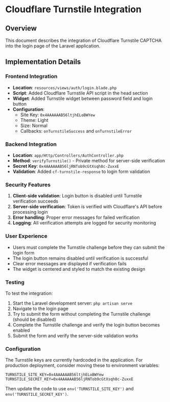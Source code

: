 # Cloudflare Turnstile Integration

## Overview
This document describes the integration of Cloudflare Turnstile CAPTCHA into the login page of the Laravel application.

## Implementation Details

### Frontend Integration
- **Location**: `resources/views/auth/login.blade.php`
- **Script**: Added Cloudflare Turnstile API script in the head section
- **Widget**: Added Turnstile widget between password field and login button
- **Configuration**:
  - Site Key: `0x4AAAAAAB56ltjhELoBWYew`
  - Theme: Light
  - Size: Normal
  - Callbacks: `onTurnstileSuccess` and `onTurnstileError`

### Backend Integration
- **Location**: `app/Http/Controllers/AuthController.php`
- **Method**: `verifyTurnstile()` - Private method for server-side verification
- **Secret Key**: `0x4AAAAAAB56ljRNTob9cGtXsqh8c-ZuxxE`
- **Validation**: Added `cf-turnstile-response` to login form validation

### Security Features
1. **Client-side validation**: Login button is disabled until Turnstile verification succeeds
2. **Server-side verification**: Token is verified with Cloudflare's API before processing login
3. **Error handling**: Proper error messages for failed verification
4. **Logging**: All verification attempts are logged for security monitoring

### User Experience
- Users must complete the Turnstile challenge before they can submit the login form
- The login button remains disabled until verification is successful
- Clear error messages are displayed if verification fails
- The widget is centered and styled to match the existing design

### Testing
To test the integration:
1. Start the Laravel development server: `php artisan serve`
2. Navigate to the login page
3. Try to submit the form without completing the Turnstile challenge (should be disabled)
4. Complete the Turnstile challenge and verify the login button becomes enabled
5. Submit the form and verify the server-side validation works

### Configuration
The Turnstile keys are currently hardcoded in the application. For production deployment, consider moving these to environment variables:

```env
TURNSTILE_SITE_KEY=0x4AAAAAAB56ltjhELoBWYew
TURNSTILE_SECRET_KEY=0x4AAAAAAB56ljRNTob9cGtXsqh8c-ZuxxE
```

Then update the code to use `env('TURNSTILE_SITE_KEY')` and `env('TURNSTILE_SECRET_KEY')`.
